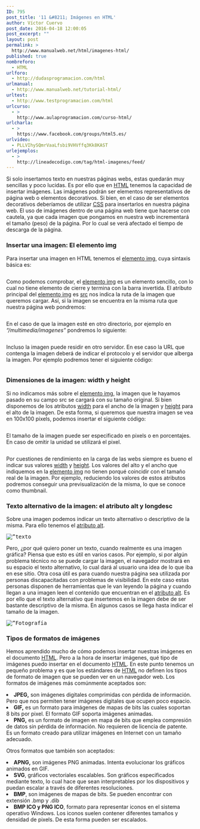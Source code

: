```yaml
---
ID: 795
post_title: '11 &#8211; Imágenes en HTML'
author: Víctor Cuervo
post_date: 2016-04-18 12:00:05
post_excerpt: ""
layout: post
permalink: >
  http://www.manualweb.net/html/imagenes-html/
published: true
nombreforo:
  - HTML
urlforo:
  - http://dudasprogramacion.com/html
urlmanual:
  - http://www.manualweb.net/tutorial-html/
urltest:
  - http://www.testprogramacion.com/html
urlcurso:
  - >
    http://www.aulaprogramacion.com/curso-html/
urlcharla:
  - >
    https://www.facebook.com/groups/html5.es/
urlvideo:
  - PLLVIhySQmrVaaLfsbi9VHVffq3Kk8KAST
urlejemplos:
  - >
    http://lineadecodigo.com/tag/html-imagenes/feed/
---
```

<span style="font-weight: 400">Si solo insertamos texto en nuestras páginas webs, estas quedarán muy sencillas y poco lucidas. Es por ello que en </span>[<span style="font-weight: 400">HTML</span>][1]<span style="font-weight: 400"> tenemos la capacidad de insertar imágenes.</span> <span style="font-weight: 400">Las imágenes podrán ser elementos representativos de página web o elementos decorativos. Si bien, en el caso de ser elementos decorativos deberíamos de utilizar </span>[<span style="font-weight: 400">CSS</span>][2]<span style="font-weight: 400"> para insertarlos en nuestra página web.</span> <span style="font-weight: 400">El uso de imágenes dentro de una página web tiene que hacerse con cautela, ya que cada imagen que pongamos en nuestra web incrementará el tamaño (peso) de la página. Por lo cual se verá afectado el tiempo de descarga de la página.</span> 
### Insertar una imagen: El elemento img

<span style="font-weight: 400">Para insertar una imagen en HTML tenemos el </span>[<span style="font-weight: 400">elemento img</span>][3]<span style="font-weight: 400">, cuya sintaxis básica es:</span> 
<pre><img src="”nombreimagen.jpg”" alt="" /></pre>

<span style="font-weight: 400">Como podemos comprobar, el </span>[<span style="font-weight: 400">elemento img</span>][3]<span style="font-weight: 400"> es un elemento sencillo, con lo cual no tiene elemento de cierre y termina con la barra invertida.</span> <span style="font-weight: 400">El atributo principal del </span>[<span style="font-weight: 400">elemento img</span>][3]<span style="font-weight: 400"> es </span>[<span style="font-weight: 400">src</span>][4]<span style="font-weight: 400"> nos indica la ruta de la imagen que queremos cargar. Así, si la imagen se encuentra en la misma ruta que nuestra página web pondremos:</span> 
<pre><img src="”foto.jpg”" alt="" /></pre>

<span style="font-weight: 400">En el caso de que la imagen esté en otro directorio, por ejemplo en </span>*<span style="font-weight: 400">“/multimedia/imagenes” </span>*<span style="font-weight: 400">pondremos lo siguiente:</span> 
<pre><img src="”/multimedia/imagenes/foto.jpg”" alt="" /></pre>

<span style="font-weight: 400">Incluso la imagen puede residir en otro servidor. En ese caso la URL que contenga la imagen deberá de indicar el protocolo y el servidor que alberga la imagen. Por ejemplo podremos tener el siguiente código:</span> 
<pre><img src="//lineadecodigo.com/imagenes/logo.jpg”" alt="" /></pre>

### Dimensiones de la imagen: width y height

<span style="font-weight: 400">Si no indicamos más sobre el </span>[<span style="font-weight: 400">elemento img</span>][3]<span style="font-weight: 400">, la imagen que le hayamos pasado en su campo src se cargará con su tamaño original.</span> <span style="font-weight: 400">Si bien disponemos de los atributos </span>[<span style="font-weight: 400">width</span>][5]<span style="font-weight: 400"> para el ancho de la imagen y </span>[<span style="font-weight: 400">height</span>][6]<span style="font-weight: 400"> para el alto de la imagen. De esta forma, si queremos que nuestra imagen se vea en 100x100 pixels, podemos insertar el siguiente código:</span> 
<pre><img src="”foto.jpg”" alt="" width="”100”" height="”100”" /></pre>

<span style="font-weight: 400">El tamaño de la imagen puede ser especificado en pixels o en porcentajes. En caso de omitir la unidad se utilizará el pixel.</span> 
<pre><img src="”foto.jpg”" alt="" width="”100”" height="”100”" />
<img src="”foto.jpg”" alt="" width="”100px”" height="”100px”" />
<img src="”foto.jpg”" alt="" width="”50%”" height="”50%”" /></pre>

<span style="font-weight: 400">Por cuestiones de rendimiento en la carga de las webs siempre es bueno el indicar sus valores </span>[<span style="font-weight: 400">width</span>][5]<span style="font-weight: 400"> y </span>[<span style="font-weight: 400">height</span>][6]<span style="font-weight: 400">.</span> <span style="font-weight: 400">Los valores del alto y el ancho que indiquemos en la </span>[<span style="font-weight: 400">elemento img</span>][3]<span style="font-weight: 400"> no tienen porqué coincidir con el tamaño real de la imagen. Por ejemplo, reduciendo los valores de estos atributos podremos conseguir una previsualización de la misma, lo que se conoce como thumbnail.</span> 
### Texto alternativo de la imagen: el atributo alt y longdesc

<span style="font-weight: 400">Sobre una imagen podemos indicar un texto alternativo o descriptivo de la misma. Para ello tenemos el </span>[<span style="font-weight: 400">atributo alt</span>][7]<span style="font-weight: 400">.</span> 
<pre><img src="”foto.jpg”" alt="”texto" /></pre>

<span style="font-weight: 400">Pero, ¿por qué quiero poner un texto, cuando realmente es una imagen gráfica?</span> <span style="font-weight: 400">Piensa que esto es útil en varios casos. Por ejemplo, si por algún problema técnico no se puede cargar la imagen, el navegador mostrará en su espacio el texto alternativo, lo cual dará al usuario una idea de lo que iba en ese sitio.</span> <span style="font-weight: 400">Otra cosa útil es para cuando nuestra página sea utilizada por personas discapacitadas con problemas de visibilidad. En este caso estas personas disponen de herramientas que le van leyendo la página y cuando llegan a una imagen leen el contenido que encuentran en el </span>[<span style="font-weight: 400">atributo alt</span>][7]<span style="font-weight: 400">.</span> <span style="font-weight: 400">Es por ello que el texto alternativo que insertemos en la imagen debe de ser bastante descriptivo de la misma. En algunos casos se llega hasta indicar el tamaño de la imagen.</span> 
<pre><img src="”foto.jpg”" alt="”Fotografía" /></pre>

### Tipos de formatos de imágenes

<span style="font-weight: 400">Hemos aprendido mucho de cómo podemos insertar nuestras imágenes en el documento </span>[<span style="font-weight: 400">HTML</span>][1]<span style="font-weight: 400">. Pero a la hora de insertar imágenes, qué tipo de imágenes puedo insertar en el documento </span>[<span style="font-weight: 400">HTML</span>][1]<span style="font-weight: 400">.</span> <span style="font-weight: 400">En este punto tenemos un pequeño problema y es que los estándares de </span>[<span style="font-weight: 400">HTML</span>][1]<span style="font-weight: 400"> no definen los tipos de formato de imagen que se pueden ver en un navegador web.</span> <span style="font-weight: 400">Los formatos de imágenes más comúnmente aceptados son:</span> 
<li style="font-weight: 400">
  <b>JPEG,</b><span style="font-weight: 400"> son imágenes digitales comprimidas con pérdida de información. Pero que nos permiten tener imágenes digitales que ocupen poco espacio.</span>
</li>
<li style="font-weight: 400">
  <b>GIF,</b><span style="font-weight: 400"> es un formato para imágenes de mapas de bits las cuales soportan 8 bits por pixel. El formato GIF soporta imágenes animadas.</span>
</li>
<li style="font-weight: 400">
  <b>PNG,</b><span style="font-weight: 400"> es un formato de imagen en mapa de bits que emplea compresión de datos sin pérdida de información. No requieren de licencia de patente. Es un formato creado para utilizar imágenes en Internet con un tamaño adecuado.</span>
</li>

<span style="font-weight: 400">Otros formatos que también son aceptados:</span> 
<li style="font-weight: 400">
  <b>APNG,</b><span style="font-weight: 400"> son imágenes PNG animadas. Intenta evolucionar los gráficos animados en GIF.</span>
</li>
<li style="font-weight: 400">
  <b>SVG</b><span style="font-weight: 400">, gráficos vectoriales escalables. Son gráficos especificados mediante texto, lo cual hace que sean interpretables por los dispositivos y puedan escalar a través de diferentes resoluciones.</span>
</li>
<li style="font-weight: 400">
  <b>BMP</b><span style="font-weight: 400">, son imágenes de mapas de bits. Se pueden encontrar con extensión .bmp y .dib</span>
</li>
<li style="font-weight: 400">
  <b>BMP ICO y PNG ICO</b><span style="font-weight: 400">, formato para representar iconos en el sistema operativo Windows. Los iconos suelen contener diferentes tamaños y densidad de pixels. De esta forma pueden ser escalados.</span>
</li>

 [1]: http://www.manualweb.net/tutorial-html/
 [2]: http://www.manualweb.net/tutorial-css/
 [3]: http://w3api.com/wiki/HTML:IMG
 [4]: http://www.w3api.com/wiki/HTML:Src
 [5]: http://www.w3api.com/wiki/HTML:Width
 [6]: http://www.w3api.com/wiki/HTML:Height
 [7]: http://www.w3api.com/wiki/HTML:Alt
